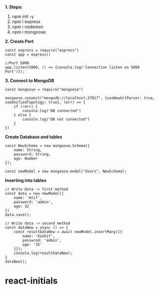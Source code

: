**1. Steps:**

   1. npm init -y
   2. npm i express
   3. npm i nodemon
   4. npm i mongoose

   
**2. Create Port**

    const express = require("express")
    const app = express()

    //Port 5000
    app.listen(5000, () => {console.log('Connection listen on 5000 Port')});


**3. Connect to MongoDB**

    const mongoose = require("mongoose")
    
    mongoose.connect("mongodb://localhost:27017", {useNewUrlParser: true, useUnifiedTopology: true}, (err) => {
        if (!err) {
            console.log("DB connected")
        } else {
            console.log("DB not connected")
        }
    })

**Create Database and tables**

    const NewSchema = new mongoose.Schema({
        name: String,
        password: String,
        age: Number
    });
    
    const newModel = new mongoose.model("Users", NewSchema);

**Inserting into tables**

    // Write Data -> first method
    const data = new newModel({
        name: 'Atif',
        password: 'admin',
        age: 32
    })
    data.save();

    // Write data -> second method
    const dataNew = async () => {
        const resultDataNew = await newModel.insertMany([{
            name: 'Kashif',
            passwrod: 'admin',
            age: '35'
        }]);
        console.log(resultDataNew);
    } 
    dataNew();

# react-initials
